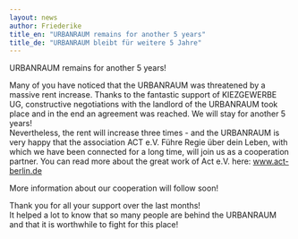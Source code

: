 ```yaml
---
layout: news
author: Friederike
title_en: "URBANRAUM remains for another 5 years"
title_de: "URBANRAUM bleibt für weitere 5 Jahre"
---
```


URBANRAUM remains for another 5 years!  

  Many of you have noticed that the URBANRAUM was threatened by a massive rent increase. Thanks to the fantastic support of KIEZGEWERBE UG, constructive negotiations with the landlord of the URBANRAUM took place and in the end an agreement was reached. We will stay for another 5 years!  
  Nevertheless, the rent will increase three times - and the URBANRAUM is very happy that the association ACT e.V. Führe Regie über dein Leben, with which we have been connected for a long time, will join us as a cooperation partner. You can read more about the great work of Act e.V. here: www.act-berlin.de

  More information about our cooperation will follow soon!

  Thank you for all your support over the last months!  
  It helped a lot to know that so many people are behind the URBANRAUM and that it is worthwhile to fight for this place!
